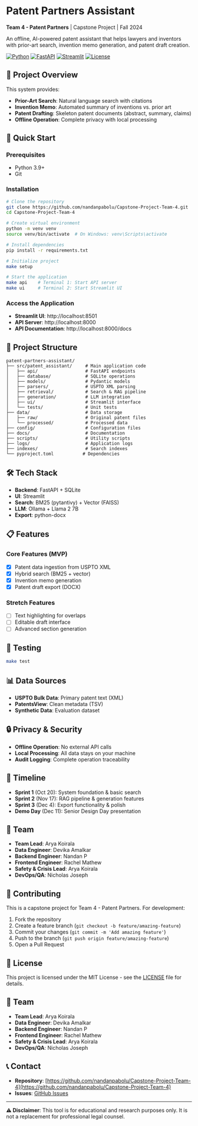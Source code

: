 # Patent Partners Assistant

**Team 4 - Patent Partners** | Capstone Project | Fall 2024

An offline, AI-powered patent assistant that helps lawyers and inventors with prior-art search, invention memo generation, and patent draft creation.

[![Python](https://img.shields.io/badge/Python-3.12+-blue.svg)](https://python.org)
[![FastAPI](https://img.shields.io/badge/FastAPI-0.119.0-green.svg)](https://fastapi.tiangolo.com)
[![Streamlit](https://img.shields.io/badge/Streamlit-1.50.0-red.svg)](https://streamlit.io)
[![License](https://img.shields.io/badge/License-MIT-yellow.svg)](LICENSE)

## 🎯 Project Overview

This system provides:
- **Prior-Art Search**: Natural language search with citations
- **Invention Memo**: Automated summary of inventions vs. prior art  
- **Patent Drafting**: Skeleton patent documents (abstract, summary, claims)
- **Offline Operation**: Complete privacy with local processing

## 🚀 Quick Start

### Prerequisites
- Python 3.9+
- Git

### Installation

```bash
# Clone the repository
git clone https://github.com/nandanpabolu/Capstone-Project-Team-4.git
cd Capstone-Project-Team-4

# Create virtual environment
python -m venv venv
source venv/bin/activate  # On Windows: venv\Scripts\activate

# Install dependencies
pip install -r requirements.txt

# Initialize project
make setup

# Start the application
make api    # Terminal 1: Start API server
make ui     # Terminal 2: Start Streamlit UI
```

### Access the Application
- **Streamlit UI**: http://localhost:8501
- **API Server**: http://localhost:8000
- **API Documentation**: http://localhost:8000/docs

## 📁 Project Structure

```
patent-partners-assistant/
├── src/patent_assistant/     # Main application code
│   ├── api/                  # FastAPI endpoints
│   ├── database/             # SQLite operations
│   ├── models/               # Pydantic models
│   ├── parsers/              # USPTO XML parsing
│   ├── retrieval/            # Search & RAG pipeline
│   ├── generation/           # LLM integration
│   ├── ui/                   # Streamlit interface
│   └── tests/                # Unit tests
├── data/                     # Data storage
│   ├── raw/                  # Original patent files
│   └── processed/            # Processed data
├── config/                   # Configuration files
├── docs/                     # Documentation
├── scripts/                  # Utility scripts
├── logs/                     # Application logs
├── indexes/                  # Search indexes
└── pyproject.toml           # Dependencies
```

## 🛠️ Tech Stack

- **Backend**: FastAPI + SQLite
- **UI**: Streamlit
- **Search**: BM25 (pytantivy) + Vector (FAISS)
- **LLM**: Ollama + Llama 2 7B
- **Export**: python-docx

## 📋 Features

### Core Features (MVP)
- [x] Patent data ingestion from USPTO XML
- [x] Hybrid search (BM25 + vector)
- [x] Invention memo generation
- [x] Patent draft export (DOCX)

### Stretch Features
- [ ] Text highlighting for overlaps
- [ ] Editable draft interface
- [ ] Advanced section generation

## 🧪 Testing

```bash
make test
```

## 📊 Data Sources

- **USPTO Bulk Data**: Primary patent text (XML)
- **PatentsView**: Clean metadata (TSV)
- **Synthetic Data**: Evaluation dataset

## 🔒 Privacy & Security

- **Offline Operation**: No external API calls
- **Local Processing**: All data stays on your machine
- **Audit Logging**: Complete operation traceability

## 📅 Timeline

- **Sprint 1** (Oct 20): System foundation & basic search
- **Sprint 2** (Nov 17): RAG pipeline & generation features  
- **Sprint 3** (Dec 4): Export functionality & polish
- **Demo Day** (Dec 11): Senior Design Day presentation

## 👥 Team

- **Team Lead**: Arya Koirala
- **Data Engineer**: Devika Amalkar  
- **Backend Engineer**: Nandan P
- **Frontend Engineer**: Rachel Mathew
- **Safety & Crisis Lead**: Arya Koirala
- **DevOps/QA**: Nicholas Joseph

## 🤝 Contributing

This is a capstone project for Team 4 - Patent Partners. For development:

1. Fork the repository
2. Create a feature branch (`git checkout -b feature/amazing-feature`)
3. Commit your changes (`git commit -m 'Add amazing feature'`)
4. Push to the branch (`git push origin feature/amazing-feature`)
5. Open a Pull Request

## 📄 License

This project is licensed under the MIT License - see the [LICENSE](LICENSE) file for details.

## 👥 Team

- **Team Lead**: Arya Koirala
- **Data Engineer**: Devika Amalkar  
- **Backend Engineer**: Nandan P
- **Frontend Engineer**: Rachel Mathew
- **Safety & Crisis Lead**: Arya Koirala
- **DevOps/QA**: Nicholas Joseph

## 📞 Contact

- **Repository**: [https://github.com/nandanpabolu/Capstone-Project-Team-4](https://github.com/nandanpabolu/Capstone-Project-Team-4)
- **Issues**: [GitHub Issues](https://github.com/nandanpabolu/Capstone-Project-Team-4/issues)

---

**⚠️ Disclaimer**: This tool is for educational and research purposes only. It is not a replacement for professional legal counsel.
